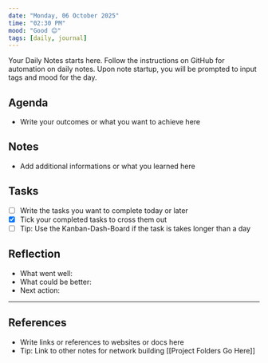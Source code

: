```yaml
---
date: "Monday, 06 October 2025"
time: "02:30 PM"
mood: "Good 😊"
tags: [daily, journal]
---
```

Your Daily Notes starts here. Follow the instructions on GitHub for automation on daily notes. Upon note startup, you will be prompted to input tags and mood for the day.
## Agenda
- Write your outcomes or what you want to achieve here

## Notes
- Add additional informations or what you learned here

## Tasks
- [ ] Write the tasks you want to complete today or later
- [x] Tick your completed tasks to cross them out
- [ ] Tip: Use the Kanban-Dash-Board if the task is takes longer than a day

## Reflection
- What went well:
- What could be better:
- Next action:

---

## References
- Write links or references to websites or docs here
- Tip: Link to other notes for network building [[Project Folders Go Here]]